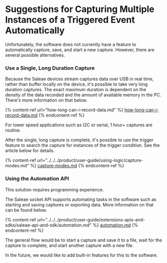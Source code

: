 # Suggestions for Capturing Multiple Instances of a Triggered Event Automatically

Unfortunately, the software does not currently have a feature to automatically capture, save, and start a new capture. However, there are several possible alternatives.

### **Use a Single, Long Duration Capture**

Because the Saleae devices stream captures data over USB in real time, rather than buffer locally on the device, it's possible to take very long duration captures. The exact maximum duration is dependent on the density of the data recorded and the amount of available memory in the PC. There's more information on that below.

{% content-ref url="how-long-can-i-record-data.md" %}
[how-long-can-i-record-data.md](how-long-can-i-record-data.md)
{% endcontent-ref %}

For lower speed applications such as I2C or serial, 1 hour+ captures are routine.

After the single, long capture is complete, it's possible to use the trigger feature to search the capture for instances of the trigger condition. See the article below for details.

{% content-ref url="../../../product/user-guide/using-logic/capture-modes.md" %}
[capture-modes.md](../../../product/user-guide/using-logic/capture-modes.md)
{% endcontent-ref %}

### **Using the Automation API**

This solution requires programming experience.

The Saleae socket API supports automating tasks in the software such as starting and saving captures or exporting data. More information on that can be found below.

{% content-ref url="../../../product/user-guide/extensions-apis-and-sdks/saleae-api-and-sdk/automation.md" %}
[automation.md](../../../product/user-guide/extensions-apis-and-sdks/saleae-api-and-sdk/automation.md)
{% endcontent-ref %}

The general flow would be to start a capture and save it to a file, wait for the capture to complete, and start another capture with a new file.

In the future, we would like to add built-in features for this to the software.
